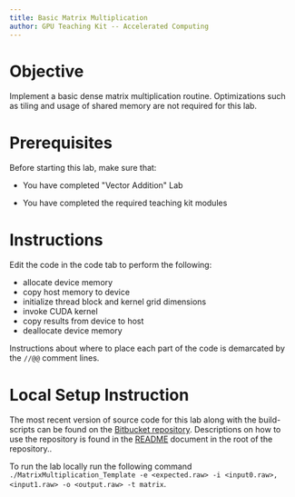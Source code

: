 ```yaml
---
title: Basic Matrix Multiplication
author: GPU Teaching Kit -- Accelerated Computing
---
```


# Objective

Implement a basic dense matrix multiplication routine. Optimizations such
as tiling and usage of shared memory are not required for this lab.

# Prerequisites

Before starting this lab, make sure that:

* You have completed "Vector Addition" Lab

* You have completed the required teaching kit modules

# Instructions

Edit the code in the code tab to perform the following:

- allocate device memory
- copy host memory to device
- initialize thread block and kernel grid dimensions
- invoke CUDA kernel
- copy results from device to host
- deallocate device memory

Instructions about where to place each part of the code is
demarcated by the `//@@` comment lines.

# Local Setup Instruction

The most recent version of source code for this lab along with the build-scripts can be found on the [Bitbucket repository](LINKTOLAB). Descriptions on how to use the repository is found in the [README](LINKTOREADME) document in the root of the repository..

To run the lab locally run the following command `./MatrixMultiplication_Template -e <expected.raw> -i <input0.raw>,<input1.raw> -o <output.raw> -t matrix`.
